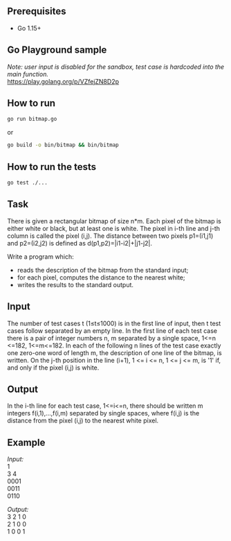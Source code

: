 ## Prerequisites
- Go 1.15+

## Go Playground sample
*Note: user input is disabled for the sandbox, test case is hardcoded into the main function.*  
https://play.golang.org/p/VZfejZN8D2p

## How to run
```bash
go run bitmap.go
```
or
```bash
go build -o bin/bitmap && bin/bitmap
```

## How to run the tests
```bash
go test ./...
```

## Task
There is given a rectangular bitmap of size n*m. Each pixel of the bitmap is either white or
black, but at least one is white. The pixel in i-th line and j-th column is called the pixel (i,j). The
distance between two pixels p1=(i1,j1) and p2=(i2,j2) is defined as d(p1,p2)=|i1-i2|+|j1-j2|.  

Write a program which:
- reads the description of the bitmap from the standard input;
- for each pixel, computes the distance to the nearest white;
- writes the results to the standard output.

## Input
The number of test cases t (1≤t≤1000) is in the first line of input, then t test cases follow separated by an empty line. In the first line of each test case there is a pair of integer numbers n, m separated by a single space, 1<=n <=182, 1<=m<=182. In each of the following n lines of the test case exactly one zero-one word of length m, the description of one line of the bitmap, is written. On the j-th position in the line (i+1), 1 <= i <= n, 1 <= j <= m, is '1' if, and only if the pixel (i,j) is white.

## Output
In the i-th line for each test case, 1<=i<=n, there should be written m integers f(i,1),...,f(i,m) separated by single spaces, where f(i,j) is the distance from the pixel (i,j) to the nearest white pixel.

## Example
*Input:*  
1  
3 4  
0001  
0011  
0110

*Output:*  
3 2 1 0  
2 1 0 0  
1 0 0 1  
